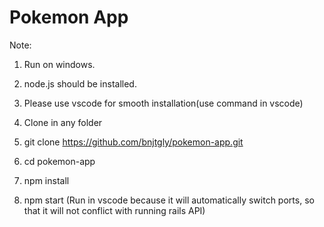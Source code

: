 # Pokemon App

Note: 
1. Run on windows.
2. node.js should be installed.
3. Please use vscode for smooth installation(use command in vscode)

1. Clone in any folder
2. git clone https://github.com/bnjtgly/pokemon-app.git
3. cd pokemon-app
4. npm install
5. npm start (Run in vscode because it will automatically switch ports, so that it will not conflict with running rails API)

